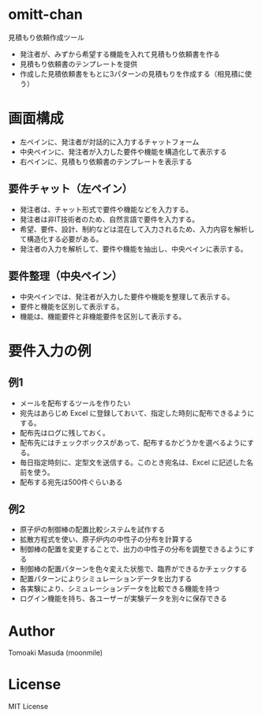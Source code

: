 # omitt-chan

見積もり依頼作成ツール

- 発注者が、みずから希望する機能を入れて見積もり依頼書を作る
- 見積もり依頼書のテンプレートを提供
- 作成した見積依頼書をもとに3パターンの見積もりを作成する（相見積に使う）

# 画面構成

- 左ペインに、発注者が対話的に入力するチャットフォーム
- 中央ペインに、発注者が入力した要件や機能を構造化して表示する
- 右ペインに、見積もり依頼書のテンプレートを表示する

## 要件チャット（左ペイン）

- 発注者は、チャット形式で要件や機能などを入力する。
- 発注者は非IT技術者のため、自然言語で要件を入力する。
- 希望、要件、設計、制約などは混在して入力されるため、入力内容を解析して構造化する必要がある。
- 発注者の入力を解析して、要件や機能を抽出し、中央ペインに表示する。

## 要件整理（中央ペイン）

- 中央ペインでは、発注者が入力した要件や機能を整理して表示する。
- 要件と機能を区別して表示する。
- 機能は、機能要件と非機能要件を区別して表示する。


# 要件入力の例

## 例1

- メールを配布するツールを作りたい
- 宛先はあらじめ Excel に登録しておいて、指定した時刻に配布できるようにする。
- 配布先はログに残しておく。
- 配布先にはチェックボックスがあって、配布するかどうかを選べるようにする。
- 毎日指定時刻に、定型文を送信する。このとき宛名は、Excel に記述した名前を使う。
- 配布する宛先は500件ぐらいある

## 例2

- 原子炉の制御棒の配置比較システムを試作する
- 拡散方程式を使い、原子炉内の中性子の分布を計算する
- 制御棒の配置を変更することで、出力の中性子の分布を調整できるようにする
- 制御棒の配置パターンを色々変えた状態で、臨界ができるかチェックする
- 配置パターンによりシミュレーションデータを出力する
- 各実験により、シミュレーションデータを比較できる機能を持つ
- ログイン機能を持ち、各ユーザーが実験データを別々に保存できる


# Author

Tomoaki Masuda (moonmile)

# License

MIT License
